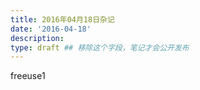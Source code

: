 ```yaml
---
title: 2016年04月18日杂记
date: '2016-04-18'
description:
type: draft ## 移除这个字段，笔记才会公开发布
---
```



freeuse1

